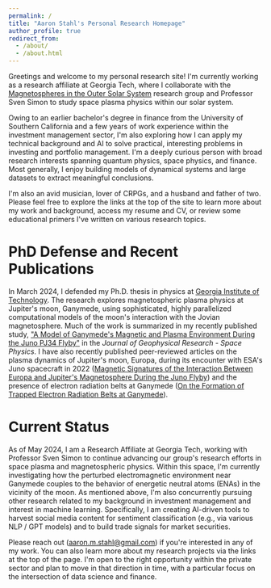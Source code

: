 ```yaml
---
permalink: /
title: "Aaron Stahl's Personal Research Homepage"
author_profile: true
redirect_from: 
  - /about/
  - /about.html
---
```

Greetings and welcome to my personal research site! I'm currently working as a research affiliate at Georgia Tech, where I collaborate with the [Magnetospheres in the Outer Solar System](https://svensimon.gatech.edu/) research group and Professor Sven Simon to study space plasma physics within our solar system. 

Owing to an earlier bachelor's degree in finance from the University of Southern California and a few years of work experience within the investment management sector, I'm also exploring how I can apply my technical background and AI to solve practical, interesting problems in investing and portfolio management. I'm a deeply curious person with broad research interests spanning quantum physics, space physics, and finance. Most generally, I enjoy building models of dynamical systems and large datasets to extract meaningful conclusions. 

I'm also an avid musician, lover of CRPGs, and a husband and father of two. Please feel free to explore the links at the top of the site to learn more about my work and background, access my resume and CV, or review some educational primers I've written on various research topics.

PhD Defense and Recent Publications
======
In March 2024, I defended my Ph.D. thesis in physics at [Georgia Institute of Technology](https://grad.gatech.edu/events/phd-defense-aaron-stahl). The research explores magnetospheric plasma physics at Jupiter's moon, Ganymede, using sophisticated, highly parallelized computational models of the moon's interaction with the Jovian magnetosphere. Much of the work is summarized in my recently published study, ["A Model of Ganymede's Magnetic and Plasma Environment During the Juno PJ34 Flyby"](https://agupubs.onlinelibrary.wiley.com/doi/full/10.1029/2023JA032113) in the _Journal of Geophysical Research - Space Physics_. I have also recently published peer-reviewed articles on the plasma dynamics of Jupiter's moon, Europa, during its encounter with ESA's Juno spacecraft in 2022 ([Magnetic Signatures of the Interaction Between Europa and Jupiter's Magnetosphere During the Juno Flyby](https://agupubs.onlinelibrary.wiley.com/doi/10.1029/2023GL106810)) and the presence of electron radiation belts at Ganymede ([On the Formation of Trapped Electron Radiation Belts at Ganymede](https://agupubs.onlinelibrary.wiley.com/doi/full/10.1029/2024GL109058)).

Current Status
======
As of May 2024, I am a Research Affiliate at Georgia Tech, working with Professor Sven Simon to continue advancing our group's research efforts in space plasma and magnetospheric physics. Within this space, I'm currently investigating how the perturbed electromagnetic environment near Ganymede couples to the behavior of energetic neutral atoms (ENAs) in the vicinity of the moon. As mentioned above, I'm also concurrently pursuing other research related to my background in investment management and interest in machine learning. Specifically, I am creating AI-driven tools to harvest social media content for sentiment classification (e.g., via various NLP / GPT models) and to build trade signals for market securities.

Please reach out ([aaron.m.stahl@gmail.com](mailto:aaron.m.stahl@gmail.com)) if you're interested in any of my work. You can also learn more about my research projects via the links at the top of the page. I'm open to the right opportunity within the private sector and plan to move in that direction in time, with a particular focus on the intersection of data science and finance.
